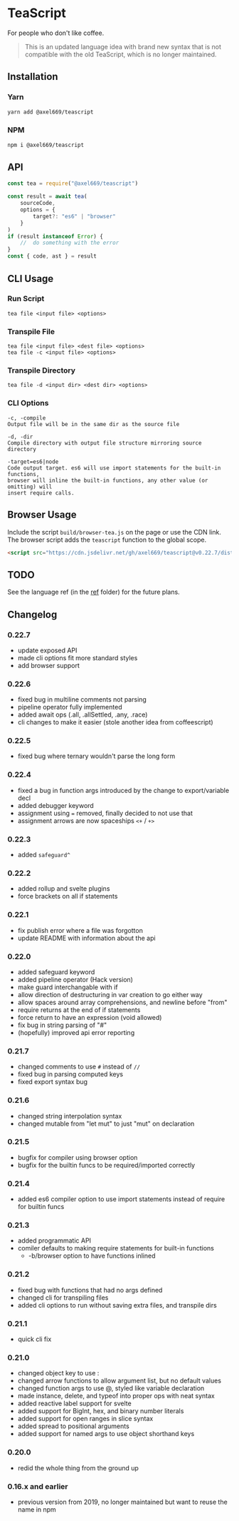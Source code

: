 # TeaScript
For people who don't like coffee.

> This is an updated language idea with brand new syntax that is not compatible
> with the old TeaScript, which is no longer maintained.

## Installation

### Yarn
```bash
yarn add @axel669/teascript
```

### NPM
```bash
npm i @axel669/teascript
```

## API
```javascript
const tea = require("@axel669/teascript")

const result = await tea(
    sourceCode,
    options = {
        target?: "es6" | "browser"
    }
)
if (result instanceof Error) {
    //  do something with the error
}
const { code, ast } = result
```

## CLI Usage

### Run Script
```
tea file <input file> <options>
```
### Transpile File
```
tea file <input file> <dest file> <options>
tea file -c <input file> <options>
```
### Transpile Directory
```
tea file -d <input dir> <dest dir> <options>
```

### CLI Options
```
-c, -compile
Output file will be in the same dir as the source file

-d, -dir
Compile directory with output file structure mirroring source directory

-target=es6|node
Code output target. es6 will use import statements for the built-in functions,
browser will inline the built-in functions, any other value (or omitting) will
insert require calls.
```

## Browser Usage
Include the script `build/browser-tea.js` on the page or use the CDN link.
The browser script adds the `teascript` function to the global scope.

```html
<script src="https://cdn.jsdelivr.net/gh/axel669/teascript@v0.22.7/dist/browser-tea.js"></script>
```

## TODO
See the language ref (in the [ref](/ref) folder) for the future plans.

## Changelog

### 0.22.7
+ update exposed API
+ made cli options fit more standard styles
+ add browser support

### 0.22.6
+ fixed bug in multiline comments not parsing
+ pipeline operator fully implemented
+ added await ops (.all, .allSettled, .any, .race)
+ cli changes to make it easier (stole another idea from coffeescript)

### 0.22.5
+ fixed bug where ternary wouldn't parse the long form

### 0.22.4
+ fixed a bug in function args introduced by the change to export/variable decl
+ added debugger keyword
+ assignment using `=` removed, finally decided to not use that
+ assignment arrows are now spaceships `<+` / `+>`

### 0.22.3
+ added `safeguard^`

### 0.22.2
+ added rollup and svelte plugins
+ force brackets on all if statements

### 0.22.1
+ fix publish error where a file was forgotton
+ update README with information about the api

### 0.22.0
+ added safeguard keyword
+ added pipeline operator (Hack version)
+ make guard interchangable with if
+ allow direction of destructuring in var creation to go either way
+ allow spaces around array comprehensions, and newline before "from"
+ require returns at the end of if statements
+ force return to have an expression (void allowed)
+ fix bug in string parsing of "#"
+ (hopefully) improved api error reporting

### 0.21.7
+ changed comments to use `#` instead of `//`
+ fixed bug in parsing computed keys
+ fixed export syntax bug

### 0.21.6
+ changed string interpolation syntax
+ changed mutable from "let mut" to just "mut" on declaration

### 0.21.5
+ bugfix for compiler using browser option
+ bugfix for the builtin funcs to be required/imported correctly

### 0.21.4
+ added es6 compiler option to use import statements instead of require for
    builtin funcs

### 0.21.3
+ added programmatic API
+ comiler defaults to making require statements for built-in functions
    + -b/browser option to have functions inlined

### 0.21.2
+ fixed bug with functions that had no args defined
+ changed cli for transpiling files
+ added cli options to run without saving extra files, and transpile dirs

### 0.21.1
+ quick cli fix

### 0.21.0
+ changed object key to use :
+ changed arrow functions to allow argument list, but no default values
+ changed function args to use @, styled like variable declaration
+ made instance, delete, and typeof into proper ops with neat syntax
+ added reactive label support for svelte
+ added support for BigInt, hex, and binary number literals
+ added support for open ranges in slice syntax
+ added spread to positional arguments
+ added support for named args to use object shorthand keys

### 0.20.0
- redid the whole thing from the ground up

### 0.16.x and earlier
- previous version from 2019, no longer maintained but want to reuse the name
    in npm

